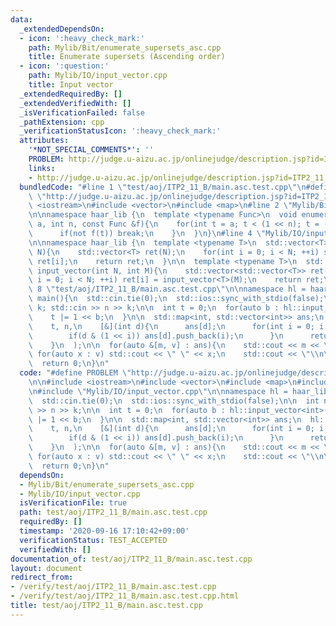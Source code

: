 ```yaml
---
data:
  _extendedDependsOn:
  - icon: ':heavy_check_mark:'
    path: Mylib/Bit/enumerate_supersets_asc.cpp
    title: Enumerate supersets (Ascending order)
  - icon: ':question:'
    path: Mylib/IO/input_vector.cpp
    title: Input vector
  _extendedRequiredBy: []
  _extendedVerifiedWith: []
  _isVerificationFailed: false
  _pathExtension: cpp
  _verificationStatusIcon: ':heavy_check_mark:'
  attributes:
    '*NOT_SPECIAL_COMMENTS*': ''
    PROBLEM: http://judge.u-aizu.ac.jp/onlinejudge/description.jsp?id=ITP2_11_B
    links:
    - http://judge.u-aizu.ac.jp/onlinejudge/description.jsp?id=ITP2_11_B
  bundledCode: "#line 1 \"test/aoj/ITP2_11_B/main.asc.test.cpp\"\n#define PROBLEM\
    \ \"http://judge.u-aizu.ac.jp/onlinejudge/description.jsp?id=ITP2_11_B\"\n\n#include\
    \ <iostream>\n#include <vector>\n#include <map>\n#line 2 \"Mylib/Bit/enumerate_supersets_asc.cpp\"\
    \n\nnamespace haar_lib {\n  template <typename Func>\n  void enumerate_supersets_asc(int\
    \ a, int n, const Func &f){\n    for(int t = a; t < (1 << n); t = (t + 1) | a){\n\
    \      if(not f(t)) break;\n    }\n  }\n}\n#line 4 \"Mylib/IO/input_vector.cpp\"\
    \n\nnamespace haar_lib {\n  template <typename T>\n  std::vector<T> input_vector(int\
    \ N){\n    std::vector<T> ret(N);\n    for(int i = 0; i < N; ++i) std::cin >>\
    \ ret[i];\n    return ret;\n  }\n\n  template <typename T>\n  std::vector<std::vector<T>>\
    \ input_vector(int N, int M){\n    std::vector<std::vector<T>> ret(N);\n    for(int\
    \ i = 0; i < N; ++i) ret[i] = input_vector<T>(M);\n    return ret;\n  }\n}\n#line\
    \ 8 \"test/aoj/ITP2_11_B/main.asc.test.cpp\"\n\nnamespace hl = haar_lib;\n\nint\
    \ main(){\n  std::cin.tie(0);\n  std::ios::sync_with_stdio(false);\n\n  int n,\
    \ k; std::cin >> n >> k;\n\n  int t = 0;\n  for(auto b : hl::input_vector<int>(k)){\n\
    \    t |= 1 << b;\n  }\n\n  std::map<int, std::vector<int>> ans;\n  hl::enumerate_supersets_asc(\n\
    \    t, n,\n    [&](int d){\n      ans[d];\n      for(int i = 0; i < n; ++i){\n\
    \        if(d & (1 << i)) ans[d].push_back(i);\n      }\n      return true;\n\
    \    }\n  );\n\n  for(auto &[m, v] : ans){\n    std::cout << m << \":\";\n   \
    \ for(auto x : v) std::cout << \" \" << x;\n    std::cout << \"\\n\";\n  }\n\n\
    \  return 0;\n}\n"
  code: "#define PROBLEM \"http://judge.u-aizu.ac.jp/onlinejudge/description.jsp?id=ITP2_11_B\"\
    \n\n#include <iostream>\n#include <vector>\n#include <map>\n#include \"Mylib/Bit/enumerate_supersets_asc.cpp\"\
    \n#include \"Mylib/IO/input_vector.cpp\"\n\nnamespace hl = haar_lib;\n\nint main(){\n\
    \  std::cin.tie(0);\n  std::ios::sync_with_stdio(false);\n\n  int n, k; std::cin\
    \ >> n >> k;\n\n  int t = 0;\n  for(auto b : hl::input_vector<int>(k)){\n    t\
    \ |= 1 << b;\n  }\n\n  std::map<int, std::vector<int>> ans;\n  hl::enumerate_supersets_asc(\n\
    \    t, n,\n    [&](int d){\n      ans[d];\n      for(int i = 0; i < n; ++i){\n\
    \        if(d & (1 << i)) ans[d].push_back(i);\n      }\n      return true;\n\
    \    }\n  );\n\n  for(auto &[m, v] : ans){\n    std::cout << m << \":\";\n   \
    \ for(auto x : v) std::cout << \" \" << x;\n    std::cout << \"\\n\";\n  }\n\n\
    \  return 0;\n}\n"
  dependsOn:
  - Mylib/Bit/enumerate_supersets_asc.cpp
  - Mylib/IO/input_vector.cpp
  isVerificationFile: true
  path: test/aoj/ITP2_11_B/main.asc.test.cpp
  requiredBy: []
  timestamp: '2020-09-16 17:10:42+09:00'
  verificationStatus: TEST_ACCEPTED
  verifiedWith: []
documentation_of: test/aoj/ITP2_11_B/main.asc.test.cpp
layout: document
redirect_from:
- /verify/test/aoj/ITP2_11_B/main.asc.test.cpp
- /verify/test/aoj/ITP2_11_B/main.asc.test.cpp.html
title: test/aoj/ITP2_11_B/main.asc.test.cpp
---
```

